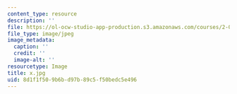 ```yaml
---
content_type: resource
description: ''
file: https://ol-ocw-studio-app-production.s3.amazonaws.com/courses/2-003-modeling-dynamics-and-control-i-spring-2005/8d1f1f509b6bd97b89c5f50bedc5e496_x.jpg
file_type: image/jpeg
image_metadata:
  caption: ''
  credit: ''
  image-alt: ''
resourcetype: Image
title: x.jpg
uid: 8d1f1f50-9b6b-d97b-89c5-f50bedc5e496
---
```

